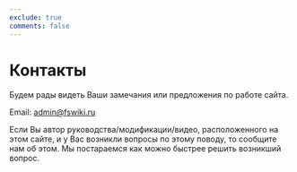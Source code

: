 ```yaml
---
exclude: true
comments: false
---
```


# Контакты

Будем рады видеть Ваши замечания или предложения по работе сайта.  

Email: <admin@fswiki.ru>

Если Вы автор руководства/модификации/видео, расположенного на этом сайте, и у Вас возникли вопросы по этому поводу, то сообщите нам об этом. Мы постараемся как можно быстрее решить возникший вопрос.